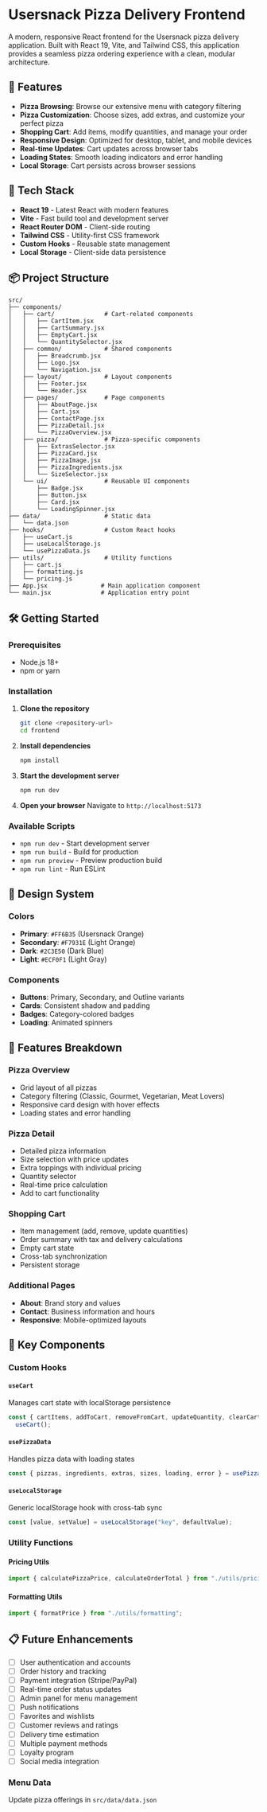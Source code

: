 # Usersnack Pizza Delivery Frontend

A modern, responsive React frontend for the Usersnack pizza delivery application. Built with React 19, Vite, and Tailwind CSS, this application provides a seamless pizza ordering experience with a clean, modular architecture.

## 🍕 Features

- **Pizza Browsing**: Browse our extensive menu with category filtering
- **Pizza Customization**: Choose sizes, add extras, and customize your perfect pizza
- **Shopping Cart**: Add items, modify quantities, and manage your order
- **Responsive Design**: Optimized for desktop, tablet, and mobile devices
- **Real-time Updates**: Cart updates across browser tabs
- **Loading States**: Smooth loading indicators and error handling
- **Local Storage**: Cart persists across browser sessions

## 🚀 Tech Stack

- **React 19** - Latest React with modern features
- **Vite** - Fast build tool and development server
- **React Router DOM** - Client-side routing
- **Tailwind CSS** - Utility-first CSS framework
- **Custom Hooks** - Reusable state management
- **Local Storage** - Client-side data persistence

## 📦 Project Structure

```
src/
├── components/
│   ├── cart/              # Cart-related components
│   │   ├── CartItem.jsx
│   │   ├── CartSummary.jsx
│   │   ├── EmptyCart.jsx
│   │   └── QuantitySelector.jsx
│   ├── common/            # Shared components
│   │   ├── Breadcrumb.jsx
│   │   ├── Logo.jsx
│   │   └── Navigation.jsx
│   ├── layout/            # Layout components
│   │   ├── Footer.jsx
│   │   └── Header.jsx
│   ├── pages/             # Page components
│   │   ├── AboutPage.jsx
│   │   ├── Cart.jsx
│   │   ├── ContactPage.jsx
│   │   ├── PizzaDetail.jsx
│   │   └── PizzaOverview.jsx
│   ├── pizza/             # Pizza-specific components
│   │   ├── ExtrasSelector.jsx
│   │   ├── PizzaCard.jsx
│   │   ├── PizzaImage.jsx
│   │   ├── PizzaIngredients.jsx
│   │   └── SizeSelector.jsx
│   └── ui/                # Reusable UI components
│       ├── Badge.jsx
│       ├── Button.jsx
│       ├── Card.jsx
│       └── LoadingSpinner.jsx
├── data/                  # Static data
│   └── data.json
├── hooks/                 # Custom React hooks
│   ├── useCart.js
│   ├── useLocalStorage.js
│   └── usePizzaData.js
├── utils/                 # Utility functions
│   ├── cart.js
│   ├── formatting.js
│   └── pricing.js
├── App.jsx               # Main application component
└── main.jsx              # Application entry point
```

## 🛠️ Getting Started

### Prerequisites

- Node.js 18+
- npm or yarn

### Installation

1. **Clone the repository**

   ```bash
   git clone <repository-url>
   cd frontend
   ```

2. **Install dependencies**

   ```bash
   npm install
   ```

3. **Start the development server**

   ```bash
   npm run dev
   ```

4. **Open your browser**
   Navigate to `http://localhost:5173`

### Available Scripts

- `npm run dev` - Start development server
- `npm run build` - Build for production
- `npm run preview` - Preview production build
- `npm run lint` - Run ESLint

## 🎨 Design System

### Colors

- **Primary**: `#FF6B35` (Usersnack Orange)
- **Secondary**: `#F7931E` (Light Orange)
- **Dark**: `#2C3E50` (Dark Blue)
- **Light**: `#ECF0F1` (Light Gray)

### Components

- **Buttons**: Primary, Secondary, and Outline variants
- **Cards**: Consistent shadow and padding
- **Badges**: Category-colored badges
- **Loading**: Animated spinners

## 📱 Features Breakdown

### Pizza Overview

- Grid layout of all pizzas
- Category filtering (Classic, Gourmet, Vegetarian, Meat Lovers)
- Responsive card design with hover effects
- Loading states and error handling

### Pizza Detail

- Detailed pizza information
- Size selection with price updates
- Extra toppings with individual pricing
- Quantity selector
- Real-time price calculation
- Add to cart functionality

### Shopping Cart

- Item management (add, remove, update quantities)
- Order summary with tax and delivery calculations
- Empty cart state
- Cross-tab synchronization
- Persistent storage

### Additional Pages

- **About**: Brand story and values
- **Contact**: Business information and hours
- **Responsive**: Mobile-optimized layouts

## 🔧 Key Components

### Custom Hooks

#### `useCart`

Manages cart state with localStorage persistence

```javascript
const { cartItems, addToCart, removeFromCart, updateQuantity, clearCart } =
  useCart();
```

#### `usePizzaData`

Handles pizza data with loading states

```javascript
const { pizzas, ingredients, extras, sizes, loading, error } = usePizzaData();
```

#### `useLocalStorage`

Generic localStorage hook with cross-tab sync

```javascript
const [value, setValue] = useLocalStorage("key", defaultValue);
```

### Utility Functions

#### Pricing Utils

```javascript
import { calculatePizzaPrice, calculateOrderTotal } from "./utils/pricing";
```

#### Formatting Utils

```javascript
import { formatPrice } from "./utils/formatting";
```

## 📋 Future Enhancements

- [ ] User authentication and accounts
- [ ] Order history and tracking
- [ ] Payment integration (Stripe/PayPal)
- [ ] Real-time order status updates
- [ ] Admin panel for menu management
- [ ] Push notifications
- [ ] Favorites and wishlists
- [ ] Customer reviews and ratings
- [ ] Delivery time estimation
- [ ] Multiple payment methods
- [ ] Loyalty program
- [ ] Social media integration

### Menu Data

Update pizza offerings in `src/data/data.json`

